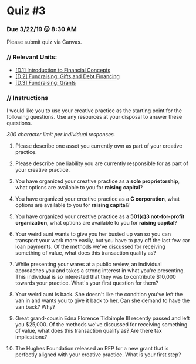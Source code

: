 # Quiz #3
### Due 3/22/19 @ 8:30 AM

Please submit quiz via Canvas.

### // Relevant Units:

* [[D.1]	Introduction to Financial Concepts](https://github.com/Orthelious/PDCP_Spring2019/blob/master/units/D_Finance/d1_IntroductionToFinancialConcepts.md)
* [[D.2]	Fundraising: Gifts and Debt Financing](https://github.com/Orthelious/PDCP_Spring2019/blob/master/units/D_Finance/d2_debt_investments_gifts.md)
* [[D.3]	Fundraising: Grants](https://github.com/Orthelious/PDCP_Spring2019/blob/master/units/D_Finance/d3_Fundrasising_Grants.md)

### // Instructions
I would like you to use your creative practice as the starting point for the following questions. Use any resources at your disposal to answer these questions. 

*300 character limit per individual responses.*

1. Please describe one asset you currently own as part of your creative practice. 

2. Please describe one liability you are currently responsible for as part of your creative practice. 

3. You have organized your creative practice as a **sole proprietorship**, what options are available to you for **raising capital**?

4. You have organized your creative practice as a **C corporation**, what options are available to you for **raising capital**?


4. You have organized your creative practice as a **501(c)3 not-for-profit organization**, what options are available to you for **raising capital**?

5. Your weird aunt wants to give you her busted up van so you can transport your work more easily, but you have to pay off the last few car loan payments. Of the methods we've discussed for receiving something of value, what does this transaction qualify as?

7. While presenting your wares at a public review, an individual approaches you and takes a strong interest in what you're presenting. This individual is so interested that they was to contribute $10,000 towards your practice. What's your first question for them?

8. Your weird aunt is back. She doesn't like the condition you've left the van in and wants you to give it back to her. Can she demand to have the van back? Why?

9. Great grand-cousin Edna Florence Tidbimple III recently passed and left you $25,000. Of the methods we've discussed for receiving something of value, what does this transaction qualify as? Are there tax implications?

10. The Hughes Foundation released an RFP for a new grant that is perfectly aligned with your creative practice. What is your first step?

